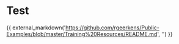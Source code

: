 # Test

{{ external_markdown('https://github.com/rgeerkens/Public-Examples/blob/master/Training%20Resources/README.md', '') }}
